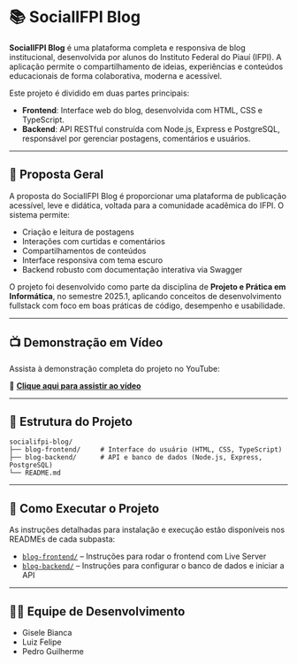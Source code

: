 # 📚 SocialIFPI Blog

**SocialIFPI Blog** é uma plataforma completa e responsiva de blog institucional, desenvolvida por alunos do Instituto Federal do Piauí (IFPI). A aplicação permite o compartilhamento de ideias, experiências e conteúdos educacionais de forma colaborativa, moderna e acessível.

Este projeto é dividido em duas partes principais:

- **Frontend**: Interface web do blog, desenvolvida com HTML, CSS e TypeScript.
- **Backend**: API RESTful construída com Node.js, Express e PostgreSQL, responsável por gerenciar postagens, comentários e usuários.

---

## 🎯 Proposta Geral

A proposta do SocialIFPI Blog é proporcionar uma plataforma de publicação acessível, leve e didática, voltada para a comunidade acadêmica do IFPI. O sistema permite:

- Criação e leitura de postagens
- Interações com curtidas e comentários
- Compartilhamentos de conteúdos
- Interface responsiva com tema escuro
- Backend robusto com documentação interativa via Swagger

O projeto foi desenvolvido como parte da disciplina de **Projeto e Prática em Informática**, no semestre 2025.1, aplicando conceitos de desenvolvimento fullstack com foco em boas práticas de código, desempenho e usabilidade.

---

## 📺 Demonstração em Vídeo

Assista à demonstração completa do projeto no YouTube:

🔗 **[Clique aqui para assistir ao vídeo](https://youtu.be/Vm6Ks4MI_2s)**

---

## 📁 Estrutura do Projeto

```
socialifpi-blog/
├── blog-frontend/     # Interface do usuário (HTML, CSS, TypeScript)
├── blog-backend/      # API e banco de dados (Node.js, Express, PostgreSQL)
└── README.md
```

---

## 🚀 Como Executar o Projeto

As instruções detalhadas para instalação e execução estão disponíveis nos READMEs de cada subpasta:

- [`blog-frontend/`](./front-end/README.md) – Instruções para rodar o frontend com Live Server
- [`blog-backend/`](./blog-backend/README.md) – Instruções para configurar o banco de dados e iniciar a API

---

## 👨‍💻 Equipe de Desenvolvimento

- Gisele Bianca
- Luiz Felipe
- Pedro Guilherme
